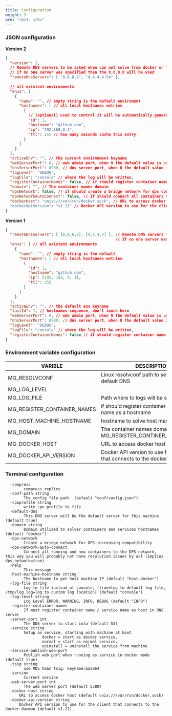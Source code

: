 ```yaml
---
title: Configuration
weight: 3
pre: "<b>3. </b>"
---
```


### JSON configuration

__Version 2__

```json
{
  "version": 2,
  // Remote DNS servers to be asked when can not solve from docker or local storage
  // If no one server was specified then the 8.8.8.8 will be used
  "remoteDnsServers": [ "8.8.8.8", "4.4.4.4:54" ],
  
  // all existent environments  
  "envs": [  
    {
      "name": "", // empty string is the default enviroment
      "hostnames": [ // all local hostnames entries
        {
          // (optional) used to control it will be automatically generated if not passed
          "id": 1, 
          "hostname": "github.com",
          "ip": "192.168.0.1",
          "ttl": 255 // how many seconds cache this entry
        }
      ]
    }
  ],
  "activeEnv": "", // the current environment keyname 
  "webServerPort": 0, // web admin port, when 0 the default value is used, see --help option
  "dnsServerPort": 8980, // dns server port, when 0 the default value is used
  "logLevel": "DEBUG",
  "logFile": "console" // where the log will be written,
  "registerContainerNames": false, // if should register container name / service name as a hostname
  "domain": "", // The container names domain
  "dpsNetwork": false, // if should create a bridge network for dps container
  "dpsNetworkAutoConnect": false, // if should connect all containers to dps container
  "dockerHost": "unix:///var/run/docker.sock", // URL to access docker host (e.g unix:///var/run/docker.sock, tcp://127.0.0.1:2375)
  "dockerApiVersion": "v1.21" // Docker API version to use for the client that connects to the docker daemon
}
```

__Version 1__

```json
{
  "remoteDnsServers": [ [8,8,8,8], [4,4,4,4] ], // Remote DNS servers to be asked when can not solve from docker or local storage 
                                                // If no one server was specified then the 8.8.8.8 will be used
  "envs": [ // all existent environments 
    {
      "name": "", // empty string is the default
      "hostnames": [ // all local hostnames entries
        {
          "id": 1,
          "hostname": "github.com",
          "ip": [192, 168, 0, 1],
          "ttl": 255
        }
      ]
    }
  ],
  "activeEnv": "", // the default env keyname 
  "lastId": 1, // hostnames sequence, don't touch here
  "webServerPort": 0, // web admin port, when 0 the default value is used, see --help option
  "dnsServerPort": 8980, // dns server port, when 0 the default value is used
  "logLevel": "DEBUG",
  "logFile": "console" // where the log will be written,
  "registerContainerNames": false // if should register container name / service name as a hostname
}
```

### Environment variable configuration

| VARIBLE                     	| DESCRIPTION                                                                 	| DEFAULT VALUE             	|
|-----------------------------	|-----------------------------------------------------------------------------	|------------------         	|
| MG_RESOLVCONF               	| Linux resolvconf path to set DPS as default DNS                             	| /etc/resolv.conf          	|
| MG_LOG_LEVEL                	|                                                                             	| INFO                      	|
| MG_LOG_FILE                 	| Path where to logs will be stored                                           	| console                   	|
| MG_REGISTER_CONTAINER_NAMES 	| if should register container name / service name as a hostname              	| false                     	|
| MG_HOST_MACHINE_HOSTNAME    	| hostname to solve host machine IP                                           	| host.docker               	|
| MG_DOMAIN                   	| The container names domain (requires MG_REGISTER_CONTINER_NAMES=TRUE) 	      | .docker          	          |
| MG_DOCKER_HOST               	| URL to access docker host                                                   	| unix:///var/run/docker.sock	|
| MG_DOCKER_API_VERSION        	| Docker API version to use for the client that connects to the docker daemon   | v1.21          	            |

### Terminal configuration

```
  -compress
    	compress replies
  -conf-path string
    	The config file path  (default "conf/config.json")
  -cpuprofile string
    	write cpu profile to file
  -default-dns
    	This DNS server will be the default server for this machine (default true)
  -domain string
    	Domain utilized to solver containers and services hostnames (default "docker")
  -dps-network
    	Create a bridge network for DPS increasing compatibility
  -dps-network-auto-connect
    	Connect all running and new containers to the DPS network, this way you will probably not have resolution issues by acl (implies dps-network=true)
  -help
    	This message
  -host-machine-hostname string
    	The hostname to get host machine IP (default "host.docker")
  -log-file string
    	Log to file instead of console, (true=log to default log file, /tmp/log.log=log to custom log location) (default "console")
  -log-level string
    	Log Level ERROR, WARNING, INFO, DEBUG (default "INFO")
  -register-container-names
    	If must register container name / service name as host in DNS server
  -server-port int
    	The DNS server to start into (default 53)
  -service string
    	Setup as service, starting with machine at boot
    			docker = start as docker service,
    			normal = start as normal service,
    			uninstall = uninstall the service from machine 
  -service-publish-web-port
    	Publish web port when running as service in docker mode (default true)
  -tsig string
    	use MD5 hmac tsig: keyname:base64
  -version
    	Current version
  -web-server-port int
    	The web server port (default 5380)
  -docker-host string
      URL to access docker host (default unix:///var/run/docker.sock)
  -docker-api-version string
      Docker API version to use for the client that connects to the docker daemon (default v1.21)
```
